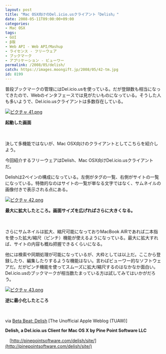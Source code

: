 ```yaml
---
layout: post
title: "Mac OSX向けのDel.icio.usクライアント「Delish」"
date: 2008-05-11T09:00:00+09:00
categories:
- Mac OSX
tags: 
- GUI
- β版
- Web API - Web API/Mashup
- ライセンス - フリーウェア
- ブックマーク
- アプリケーション - ビューワー
permalink: /2008/05/delish/
catch: https://images.moongift.jp/2008/05/42-tm.jpg
id: 8199
---
```

普段ブックマークの管理にはDel.icio.usを使っている。だが登録数も相当になってきたので、Webのインタフェースでは見がたいものになっている。そうした人も多いようで、Del.icio.usクライアントは多数存在している。

  

[![ピクチャ 41.png](https://images.moongift.jp/2008/05/41-tm.jpg)](https://images.moongift.jp/2008/05/41.jpg)  
  
**起動した画面**

  

　

  

決して多機能ではないが、Mac OSX向けのクライアントとしてこちらを紹介しよう。

  

今回紹介するフリーウェアはDelish、Mac OSX向けDel.icio.usクライアントだ。

  
  
<!--more-->  

Delishは2ペインの構成になっている。左側がタグの一覧、右側がサイトの一覧になっている。特徴的なのはサイトの一覧が単なる文字ではなく、サムネイルの画像付きで表示される点にある。

  

[![ピクチャ 42.png](https://images.moongift.jp/2008/05/42-tm.jpg)](https://images.moongift.jp/2008/05/42.jpg)  
  
**最大に拡大したところ。画面サイズを広げればさらに大きくなる。**

  

　

  

さらにサムネイルは拡大、縮尺可能になっておりMacBook AIRであれば二本指を使った拡大/縮尺（ピンチ）機能が使えるようになっている。最大に拡大すれば、サイトの内容も概ね把握できるくらいになる。

  

他には検索や同期処理が可能になっているが、大枠としては以上だ。ここから登録したり、編集したりするような機能はない。言わばビューワー的なソフトウェアだ。だがピンチ機能を使ってスムーズに拡大/縮尺するのはなかなか面白い。Del.icio.usのブックマークが相当数たまっている方は試してみてはいかがだろう。

  

[![ピクチャ 43.png](https://images.moongift.jp/2008/05/43-tm.jpg)](https://images.moongift.jp/2008/05/43.jpg)  
  
**逆に最小化したところ**

  

　

  

via [Beta Beat: Delish](http://www.tuaw.com/2008/05/07/beta-beat-delish/) [The Unofficial Apple Weblog (TUAW)]

  

**Delish, a Del.icio.us Client for Mac OS X by Pine Point Software LLC**  
  
　[http://pinepointsoftware.com/delish/site/](http://pinepointsoftware.com/delish/site/)

  
